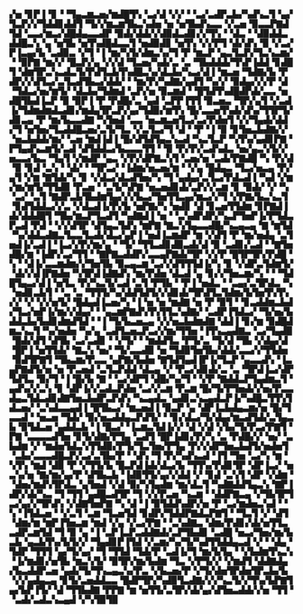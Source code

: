 ▞▅▝▊▛▐▝▊▝▝▜▄▃▆▃▅▞▆▟█▜▚▝▃▞▟▝▞▞▝▝▃▞▃▟▛▃▙▞▚▟▚▃▜▝▄▞▜▃▛▞▞▜▟▟▊▟▟▜▝▜▞▞▆▃▆▜▙▃▚▟▅▝▅▝▅▜▙▟▚▃▃▝▞▃▅▝▉▃▃▛▇▟▜▟▝▃▃▞▆▃▞▟█▟▄▃▃▟▛▝▉▟▞▟▟▞▞▟▉▟▃▟▊▞▞▜▚▝▝▟▃▝▝▟▉▟▟▃▟▟█▃▚▝▄▝▅▜▙▝▅▜▚▟█▟▃▃▜▝▅▟▉▟▊▝▅▜▚▝▞▞▛▜▝▟▞▟▚▝▉▝▞▃▞▛▐▃▄▞▙▝▃▟▉▃▝▞▜▝▐▝▆▞▚▜▞▟▆▃▚▞▜▝▛▝▆▃▛▝▄▃▜▃▛▞▜▃▚▃▆▞▝▝▉▛▇▝▆▞▞▝█▃▛▞▄▝▞▞▟▝▜▃▅▞▚▟▞▃▝▃▝▜▙▟▟▟▞▜▚▛▐▟▟▝▊▟█▜▝▟▆▜▛▃▚▃▟▃▜▞▛▟▜▃▙▜▚▟█▃▚▞▟▃▙▞▚▃▞▟▐▝▆▃▅▝▜▟▇▞▙▝▛▟▛▞▞▟▜▃▞▃▜▃▟▜▙▃▞▟▟▞▝▝▆▞▛▞▚▟▇▞▄▟▜▝▚▞▞▝▉▟▄▞▞▞▛▝▟▝▜▟▃▞▅▞▆▜▞▝▟▃▙▞▜▟▆▟▝▃▛▞▅▝▉▃▆▟▝▝█▜▟▜▚▟█▟▛▟▞▃▃▝▅▟█▜▙▟▐▃▛▝▉▝▉▛▐▝▛▝▛▟█▞▃▝▄▟▝▃▛▛▐▜▜▝▉▃▅▃▝▜▛▞▄▜▝▞▃▟▐▞▜▟▆▟▆▟▃▟▊▞▆▟▄▜▛▃▛▞▄▞▜▟▉▞▆▜▚▝█▞▃▃▅▜▚▟▞▟▚▞▜▜▛▜▞▟▊▃▄▝▛▝▆▞▙▃▃▟▇▝▚▜▅▟▝▃▃▝▅▃▆▃▅▜▃▞▃▞▛▟▅▜▝▞▞▜▄▟▞▟▟▞▜▝▅▜▅▞▜▃▟▟█▃▅▞▃▜▞▜▃▝▞▃▜▃▞▜▝▟▝▝▛▝▐▝▉▝▊▜▅▃▙▟▇▞▞▝▅▃▙▟▟▞▆▞▝▃▅▝▆▟▐▟▐▝█▞▟▜▟▜▄▃▚▃▟▝▚▃▜▃▛▝▚▜▚▞▄▟▊▛▇▝▛▜▄▟▚▃▆▜▞▃▟▝▟▜▟▟▃▞▙▃▃▃▜▜▝▝▉▝▛▞▛▞▃▟▚▟▃▝▅▞▄▃▚▜▞▞▅▃▃▞▙▃▝▜▄▜▝▞▆▟▛▝▄▃▝▞▛▞▟▛▇▃▚▜▝▃▅▞▅▝▃▟▞▛▇▟█▝▚▝▛▞▟▝▉▝▊▟▝▃▚▝▝▟▞▝▝▜▛▃▞▝▐▟▆▞▅▃▅▞▆▝▝▞▄▝█▟▄▃▝▜▃▞▅▃▄▝▛▞▄▜▝▞▆▝▇▜▟▞▚▝▊▝▞▟▃▞▟▃▟▜▅▞▚▝▜▝▄▟▄▞▃▜▃▞▛▟▃▟▐▝▚▟▝▞▆▞▆▞▆▜▞▜▜▟▉▝▛▃▅▝▝▃▜▞▚▛▇▝▅▃▅▟▊▟▞▃▛▞▞▃▆▝▊▝▉▟▞▝▞▝▚▝▃▞▝▃▜▝▇▟▛▃▙▜▙▟▆▜▄▞▞▞▙▃▞▜▅▜▜▃▄▞▆▃▞▞▜▝▞▛▇▞▙▃▚▃▜▝▊▟▜▟▟▃▞▞▃▝▞▟▃▟▐▞▛▞▙▝▅▛▇▞▚▝▅▟▊▝▟▝▊▃▅▜▜▟▆▝▊▛▇▟▐▟▞▟▟▟█▜▝▜▙▞▆▃▛▜▃▟▜▝▚▟▇▟▐▝▅▝▝▃▚▟▛▟▛▞▚▃▛▜▅▛▐▞▛▜▟▃▛▃▟▝▛▟▝▝▞▞▟▜▛▝▟▜▄▃▜▟▚▝▆▛▇▝▇▃▚▜▄▃▃▟█▞▚▃▄▃▄▝▇▝▆▜▟▝▚▞▟▟▃▟▇▃▜▃▃▜▃▟▞▟▃▞▄▛▐▝▅▟▐▃▆▟▛▝▆▝▞▟▜▝▛▝▆▞▅▟▄▝▃▜▅▟▐▞▃▟▐▝▐▃▞▞▛▞▆▞▄▝▝▜▞▝▜▜▃▟▊▟▉▃▟▞▟▝▉▝▃▟▊▞▃▟▝▝▇▜▅▟█▞▆▝▐▟▛▞▃▞▜▜▝▝▇▛▇▃▟▟▛▞▃▃▄▛▇▟▞▜▛▝▞▞▛▝█▜▛▜▛▞▛▟█▝▚▝▝▟▐▞▃▃▆▟▆▞▞▜▅▜▙▝▉▃▄▃▆▝▃▞▞▟▜▜▜▟▐▞▚▝▊▝▞▟▛▃▜▟▆▜▞▝▟▞▞▟▐▛▇▟▅▝▚▜▛▟▐▟▇▟▚▝▆▞▛▟▅▝▟▃▟▝▄▝▊▞▞▜▅▃▆▞▚▝▝▝▜▟█▜▄▃▞▟▐▝▅▜▃▝▛▞▚▃▜▞▃▟▝▃▜▝▛▜▙▝▝▛▐▝▅▟▃▝▝▃▄▞▃▜▛▟▃▝▚▝▅▟▊▃▙▜▝▝▃▝▃▝▜▜▜▞▚▞▟▟▜▟▜▞▞▟▊▟▞▜▛▟▜▃▜▟▆▞▙▜▅▜▚▜▚▞▞▝▞▝▞▞▅▜▞▝█▟▄▟▐▃▅▞▚▝▐▝▅▝▅▝▆▟▇▝▅▝▛▝▉▜▝▝▊▃▟▟▆▃▙▟▞▜▃▞▅▛▐▞▆▞▞▟▄▞▝▝▄▃▆▛▇▟▚▜▚▜▜▃▚▟▇▞▝▃▟▛▐▜▟▃▞▝▜▞▅▞▙▟▟▃▙▞▙▟▊▟▆▟▜▟▝▝▐▝▜▞▙▃▅▃▄▝▞▞▅▃▙▟▆▟▇▝▟▟▐▝▊▞▆▝▉▟█▟▆▃▚▃▜▝▚▞▅▟▅▝▚▞▄▝▃▟▜▃▅▃▛▃▞▞▆▞▜▜▅▝▐▜▚▃▄▟▇▃▝▃▞▜▄▟▉▝█▟▞▟▜▝▟▜▙▝▃▞▃▟▊▝▝▞▜▞▝▝▆▟▟▜▃▝▛▜▞▃▝▜▞▟▝▜▙▝▞▟▄▞▟▝█▛▐▝▅▜▜▟▞▝▇▃▚▝▅▞▝▜▞▃▃▟▉▝▅▝▜▟▉▜▅▜▙▞▟▟▞▃▃▞▞▜▜▟▅▝▉▟▜▛▇▜▝▜▙▃▆▞▛▃▃▝▄▛▇▞▙▟▅▝▇▜▟▜▄▟▐▛▐▞▜▃▛▝▄▃▃▟▚▝▐▃▄▛▇▟▜▞▅▝▅▝▛▃▅▟▝▃▜▃▛▟▟▝▟▃▄▝▞▝▛▃▞▟▊▟▞▃▝▃▝▜▛▟▐▃▞▟▛▜▟▜▃▝▉▞▜▝▐▝█▞▙▝▇▝▝▃▞▟▛▜▝▟█▞▚▞▜▝▝▞▛▝▇▟▟▃▛▜▄▟▆▃▜▝▄▟▚▞▞▃▚▝▊▝▟▛▐▞▞▃▟▃▛▟▅▝▃▞▞▃▆▝▛▃▆▝█▞▜▞▛▜▅▟▞▞▅▞▛▃▃▟▄▃▜▟▃▟▊▟▇▜▅▃▙▟▛▃▛▟▚▝▚▃▄▟▃▝▄▟▊▃▚▃▄▟▃▛▐▞▚▟█▃▜▜▚▜▟▃▅▞▝▃▚▟▃▃▄▟▐▝█▜▙▃▞▝▆▃▅▟▐▝▉▃▛▝▄▝▟▛▐▃▙▟▄▃▆▞▅▝█▞▜▃▃▟▝▝▅▃▅▝▜▟▞▝▉▞▅▃▟▟▄▃▛▟▜▞▝▝▊▞▟▃▞▜▞▟▄▞▆▃▟▜▟▞▃▜▄▃▙▝▉▜▟▃▅▝▄▟▟▃▙▝▐▝█▃▞▝▐▃▆▃▜▟▐▞▞▝▟▝▞▟▝▞▙▞▜▞▛▃▞▛▇▜▝▛▇▝▃▃▃▃▟▜▅▝▊▜▞▟▇▞▛▜▄▝▃▟▜▝█▛▐▟▊▞▛▞▚▝▃▝▛▟█▞▞▝▅▞▝▃▙▟▆▝▞▝▆▟▅▜▟▃▚▜▜▟▉▞▛▜▞▜▃▜▅▞▛▜▄▝▛▞▞▟▛▜▅▃▙▟▜▞▅▟▅▜▝▃▙▞▃▃▃▟█▃▛▞▃▞▃▜▙▞▛▝▝▟▚▝▜▝▛▞▚▟▚▃▟▝▐▜▝▜▅▝▃▞▚▝▆▝▚▜▚▝▆▟▝▟▉▝▛▝▞▜▜▞▙▝█▃▛▟▐▟▞▟▃▞▙▝▜▜▚▞▛▟▊▜▛▝▟▛▐▃▞▝▅▃▚▞▅▝▇▞▆▞▄▞▛▝▟▜▙▃▙▝▐▟▉▜▜▞▄▞▞▟▟▝▞▝▊▟▝▃▚▜▝▟▛▝▞▟▆▝▝▟▅▞▆▟▚▜▛▟▃▝▄▜▅▟▝▞▟▝▉▞▚▜▄▟▆▝▆▞▟▃▜▝▚▟▇▟▟▜▄▃▚▝▇▛▐▟▛▞▟▞▚▃▝▜▝▜▜▝▄▟█▃▟▜▛▝▜▝▞▞▛▃▅▝▚▃▆▝▝▟▟▛▇▃▄▝▞▜▙▜▛▜▃▞▄▞▞▜▛▟▚▝▞▟▇▜▅▛▇▝▚▝▟▝▐▝▉▜▟▟▚▟▛▞▅▝▛▝▃▞▆▟▅▃▚▟▝▝▚▝▐▜▟▃▅▝▝▞▃▜▝▃▆▝▜▃▅▜▟▝▊▟▛▞▜▟▟▛▇▟▃▛▇▜▝▝▜▃▜▝▞▝▟▜▝▟▆▞▆▝▆▛▐▜▅▃▆▝▆▟▝▞▄▝▞▃▞▛▇▝▝▃▚▟▇▃▝▟▆▞▛▟▊▞▟▞▅▜▜▃▃▟▛▃▆▜▟▝▜▝▉▝▄▝▐▝▃▛▐▃▛▃▟▟▇▟▞▃▛▜▙▟▊▝▃▟█▝▅▃▞▜▅▞▆▞▙▃▙▝▄▃▙▜▚▞▙▜▞▞▝▜▄▟▊▛▐▜▟▝▞▃▆▞▚▞▜▞▚▟▜▜▟▟▄▃▟▝▞▝▝▟▄▝▜▟▛▝▜▜▜▝▄▞▜▞▄▞▝▜▝▜▜▟▝▜▟▞▛▝▃▟▐▞▜▝▆▞▙▜▄▝▝▞▙▟▆▜▚▃▚▝▐▞▆▟▊▞▅▜▙▝▆▃▚▜▞▝▉▜▛▞▆▞▙▟▆▝▜▃▝▞▛▜▞▞▝▞▆▟▜▝▟▟▇▟▄▞▙▃▟▟▛▃▅▝▄▟▞▜▞▜▚▃▄▃▚▞▛▃▝▞▙▃▅▞▛▝▞▜▞▟▅▜▛▟▅▜▛▃▙▞▙▝▞▞▄▟▄▃▄▝▊▜▞▃▅▟▟▃▃▝█▟▛▜▛▞▚▟▉▜▃▟▇▞▞▞▚▃▜▞▞▜▚▞▙▛▇▜▄▞▙▛▐▜▞▝▟▝▜▜▙▟▇▝▛▛▇▝▆▝▅▜▜▞▃▜▛▞▟▞▄▞▟▜▅▃▟▟▞▞▅▝▜▜▝▝▃▟▞▃▟▃▚▃▄▟▝▞▚▜▉▜▉
